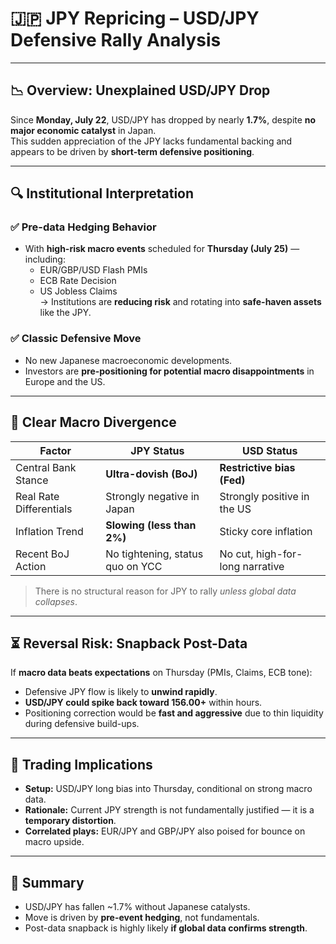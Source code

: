 # 🇯🇵 JPY Repricing – USD/JPY Defensive Rally Analysis

---

## 📉 Overview: Unexplained USD/JPY Drop

Since **Monday, July 22**, USD/JPY has dropped by nearly **1.7%**, despite **no major economic catalyst** in Japan.  
This sudden appreciation of the JPY lacks fundamental backing and appears to be driven by **short-term defensive positioning**.

---

## 🔍 Institutional Interpretation

### ✅ Pre-data Hedging Behavior
- With **high-risk macro events** scheduled for **Thursday (July 25)** — including:
  - EUR/GBP/USD Flash PMIs
  - ECB Rate Decision
  - US Jobless Claims  
→ Institutions are **reducing risk** and rotating into **safe-haven assets** like the JPY.

### ✅ Classic Defensive Move
- No new Japanese macroeconomic developments.
- Investors are **pre-positioning for potential macro disappointments** in Europe and the US.

---

## 🧠 Clear Macro Divergence

| Factor                   | JPY Status                         | USD Status                         |
|--------------------------|-------------------------------------|-------------------------------------|
| Central Bank Stance      | **Ultra-dovish (BoJ)**              | **Restrictive bias (Fed)**          |
| Real Rate Differentials  | Strongly negative in Japan          | Strongly positive in the US         |
| Inflation Trend          | **Slowing (less than 2%)**          | Sticky core inflation               |
| Recent BoJ Action        | No tightening, status quo on YCC    | No cut, high-for-long narrative     |

> There is no structural reason for JPY to rally *unless global data collapses*.

---

## ⏳ Reversal Risk: Snapback Post-Data

If **macro data beats expectations** on Thursday (PMIs, Claims, ECB tone):
- Defensive JPY flow is likely to **unwind rapidly**.
- **USD/JPY could spike back toward 156.00+** within hours.
- Positioning correction would be **fast and aggressive** due to thin liquidity during defensive build-ups.

---

## 🧭 Trading Implications

- **Setup:** USD/JPY long bias into Thursday, conditional on strong macro data.
- **Rationale:** Current JPY strength is not fundamentally justified — it is a **temporary distortion**.
- **Correlated plays:** EUR/JPY and GBP/JPY also poised for bounce on macro upside.

---

## 📌 Summary

- USD/JPY has fallen ~1.7% without Japanese catalysts.
- Move is driven by **pre-event hedging**, not fundamentals.
- Post-data snapback is highly likely **if global data confirms strength**.
